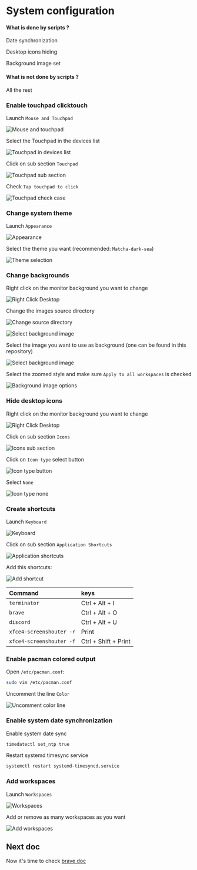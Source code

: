# System configuration

#### What is done by scripts ?

Date synchronization

Desktop icons hiding

Background image set

#### What is not done by scripts ?

All the rest

### Enable touchpad clicktouch

Launch `Mouse and Touchpad`

![Mouse and touchpad](img/system_mouse-and-touchpad.png)

Select the Touchpad in the devices list

![Touchpad in devices list](img/system_touchpad-in-list.png)

Click on sub section `Touchpad`

![Touchpad sub section](img/system_touchpad-subsection.png)

Check `Tap touchpad to click`

![Touchpad check case](img/system_touchpad-check-case.png)

### Change system theme

Launch `Appearance`

![Appearance](img/system_appearance.png)

Select the theme you want (recommended: `Matcha-dark-sea`)

![Theme selection](img/system_theme.png)

### Change backgrounds

Right click on the monitor background you want to change

![Right Click Desktop](img/system_right-click-desktop.png)

Change the images source directory

![Change source directory](img/system_change-background-source-directory.png)

![Select background image](img/system_select-background-source-directory.png)

Select the image you want to use as background (one can be found in this repository)

![Select background image](img/system_select-background-image.png)

Select the zoomed style and make sure `Apply to all workspaces` is checked

![Background image options](img/system_background-image-options.png)

### Hide desktop icons

Right click on the monitor background you want to change

![Right Click Desktop](img/system_right-click-desktop.png)

Click on sub section `Icons`

![Icons sub section](img/system_icons-subsection.png)

Click on `Icon type` select button

![Icon type button](img/system_icon-type-button.png)

Select `None`

![Icon type none](img/system_icon-type-none.png)

### Create shortcuts

Launch `Keyboard`

![Keyboard](img/system_keyboard.png)

Click on sub section `Application Shortcuts`

![Application shortcuts](img/system_application-shortcuts.png)

Add this shortcuts:

![Add shortcut](img/system_add-shortcut.png)

|Command                 |keys                |
|:-----------------------|:-------------------|
|`terminator`            |Ctrl + Alt + I      |
|`brave`                 |Ctrl + Alt + O      |
|`discord`               |Ctrl + Alt + U      |
|`xfce4-screenshouter -r`|Print               |
|`xfce4-screenshouter -f`|Ctrl + Shift + Print|

### Enable pacman colored output

Open `/etc/pacman.conf`:

```bash
sudo vim /etc/pacman.conf
```

Uncomment the line `Color`

![Uncomment color line](img/system_pacman-color.png)

### Enable system date synchronization

Enable system date sync

```bash
timedatectl set_ntp true
```

Restart systemd timesync service

```bash
systemctl restart systemd-timesyncd.service
```

### Add workspaces

Launch `Workspaces`

![Workspaces](img/system_workspaces.png)

Add or remove as many workspaces as you want

![Add workspaces](img/system_add-workspaces.png)

## Next doc

Now it's time to check [brave doc](brave.md)
